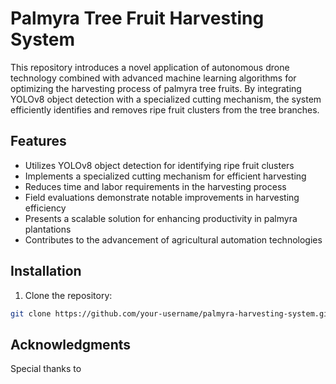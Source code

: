 # Palmyra Tree Fruit Harvesting System

This repository introduces a novel application of autonomous drone technology combined with advanced machine learning algorithms for optimizing the harvesting process of palmyra tree fruits. By integrating YOLOv8 object detection with a specialized cutting mechanism, the system efficiently identifies and removes ripe fruit clusters from the tree branches. 

## Features

- Utilizes YOLOv8 object detection for identifying ripe fruit clusters
- Implements a specialized cutting mechanism for efficient harvesting
- Reduces time and labor requirements in the harvesting process
- Field evaluations demonstrate notable improvements in harvesting efficiency
- Presents a scalable solution for enhancing productivity in palmyra plantations
- Contributes to the advancement of agricultural automation technologies

## Installation

1. Clone the repository:

```bash
git clone https://github.com/your-username/palmyra-harvesting-system.git
```

## Acknowledgments

Special thanks to 
